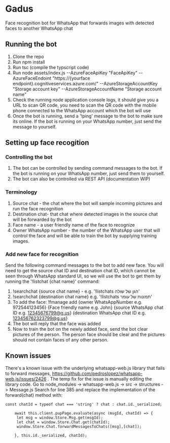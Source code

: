 # Gadus
Face recognition bot for WhatsApp that forwards images with detected faces to another WhatsApp chat

## Running the bot
1. Clone the repo
2. Run npm install
3. Run tsc (compile the typscript code)
4. Run node assets/index.js --AzureFaceApiKey "FaceApiKey" --AzureFaceEndoint "https://{yourface endpoint}.cognitiveservices.azure.com/" --AzureStorageAccountKey "Storage account key" --AzureStorageAccountName "Storage account name"
5. Check the running node application console logs, it should give you a URL to scan QR code, you need to scan the QR code with the mobile phone connected to the WhatsApp account which the bot will use
6. Once the bot is running, send a '!ping' message to the bot to make sure its online. If the bot is running on your WhatsApp number, just send the message to yourself.

## Setting up face recogition

### Controlling the bot
1. The bot can be controlled by sending command messages to the bot. If the bot is running on your WhatsApp number, just send them to yourself.
2. The bot can also be controlled via REST API (documentation WIP)

### Terminology
1. Source chat - the chat where the bot will sample incoming pictures and run the face recognition
2. Destination chat- that chat where detected images in the source chat will be forwarded by the bot
3. Face name - a user friendly name of the face to recognize
4. Owner WhatsApp number - the number of the WhatsApp user that will control the face and will be able to train the bot by supplying training images.

### Add new face for recognition
Send the following command messages to the bot to add new face.
You will need to get the source chat ID and destination chat ID, which cannot be seen through WhatsApp standard UI, so we will use the bot to get them by running the '!listchat {chat name}' command:
1. !searchchat {source chat name} - e.g. '!listchats הגן של שולה'
2. !searchchat {destination chat name} e.g. '!listchats תמונות של עומר'
3. To add the face: !fmanage add {owner WhatsAppNumber e.g. 972544123456} {Face friendly name e.g. John} {source WhatsApp chat ID e.g. 12345676799@g.us} {destination WhatsApp chat ID e.g. 123456762323799@g.us}
4. The bot will reply that the face was added
5. Now to train the bot on the newly added face, send the bot clear pictures of the person. The person face should be clear and the pictures should not contain faces of any other person.

## Known issues
There's a known issue with the underlying whatsapp-web.js library that fails to forward messages, https://github.com/pedroslopez/whatsapp-web.js/issues/2426 .
The temp fix for the issue is manually editing the library code. Go to node_modules -> whatsapp-web.js -> src -> structures -> Message.js
Search for line 385 and replace the implementation of the forward(chat) method with:
```
const chatId = typeof chat === 'string' ? chat : chat.id._serialized;

    await this.client.pupPage.evaluate(async (msgId, chatId) => {
     let msg = window.Store.Msg.get(msgId);
     let chat = window.Store.Chat.get(chatId);
     window.Store.Chat.forwardMessagesToChats([msg],[chat]);
     
    }, this.id._serialized, chatId);
```
